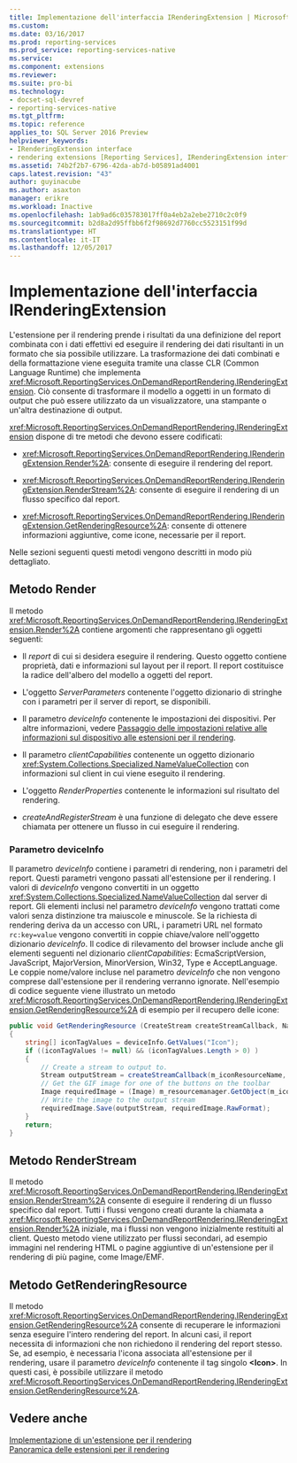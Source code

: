 ```yaml
---
title: Implementazione dell'interfaccia IRenderingExtension | Microsoft Docs
ms.custom: 
ms.date: 03/16/2017
ms.prod: reporting-services
ms.prod_service: reporting-services-native
ms.service: 
ms.component: extensions
ms.reviewer: 
ms.suite: pro-bi
ms.technology:
- docset-sql-devref
- reporting-services-native
ms.tgt_pltfrm: 
ms.topic: reference
applies_to: SQL Server 2016 Preview
helpviewer_keywords:
- IRenderingExtension interface
- rendering extensions [Reporting Services], IRenderingExtension interface
ms.assetid: 74b2f2b7-6796-42da-ab7d-b05891ad4001
caps.latest.revision: "43"
author: guyinacube
ms.author: asaxton
manager: erikre
ms.workload: Inactive
ms.openlocfilehash: 1ab9ad6c035783017ff0a4eb2a2ebe2710c2c0f9
ms.sourcegitcommit: b2d8a2d95ffbb6f2f98692d7760cc5523151f99d
ms.translationtype: HT
ms.contentlocale: it-IT
ms.lasthandoff: 12/05/2017
---
```

# <a name="implementing-the-irenderingextension-interface"></a>Implementazione dell'interfaccia IRenderingExtension
  L'estensione per il rendering prende i risultati da una definizione del report combinata con i dati effettivi ed eseguire il rendering dei dati risultanti in un formato che sia possibile utilizzare. La trasformazione dei dati combinati e della formattazione viene eseguita tramite una classe CLR (Common Language Runtime) che implementa <xref:Microsoft.ReportingServices.OnDemandReportRendering.IRenderingExtension>. Ciò consente di trasformare il modello a oggetti in un formato di output che può essere utilizzato da un visualizzatore, una stampante o un'altra destinazione di output.  
  
 <xref:Microsoft.ReportingServices.OnDemandReportRendering.IRenderingExtension> dispone di tre metodi che devono essere codificati:  
  
-   <xref:Microsoft.ReportingServices.OnDemandReportRendering.IRenderingExtension.Render%2A>: consente di eseguire il rendering del report.  
  
-   <xref:Microsoft.ReportingServices.OnDemandReportRendering.IRenderingExtension.RenderStream%2A>: consente di eseguire il rendering di un flusso specifico dal report.  
  
-   <xref:Microsoft.ReportingServices.OnDemandReportRendering.IRenderingExtension.GetRenderingResource%2A>: consente di ottenere informazioni aggiuntive, come icone, necessarie per il report.  
  
 Nelle sezioni seguenti questi metodi vengono descritti in modo più dettagliato.  
  
## <a name="render-method"></a>Metodo Render  
 Il metodo <xref:Microsoft.ReportingServices.OnDemandReportRendering.IRenderingExtension.Render%2A> contiene argomenti che rappresentano gli oggetti seguenti:  
  
-   Il *report* di cui si desidera eseguire il rendering. Questo oggetto contiene proprietà, dati e informazioni sul layout per il report. Il report costituisce la radice dell'albero del modello a oggetti del report.  
  
-   L'oggetto *ServerParameters* contenente l'oggetto dizionario di stringhe con i parametri per il server di report, se disponibili.  
  
-   Il parametro *deviceInfo* contenente le impostazioni dei dispositivi. Per altre informazioni, vedere [Passaggio delle impostazioni relative alle informazioni sul dispositivo alle estensioni per il rendering](../../../reporting-services/report-server-web-service/net-framework/passing-device-information-settings-to-rendering-extensions.md).  
  
-   Il parametro *clientCapabilities* contenente un oggetto dizionario <xref:System.Collections.Specialized.NameValueCollection> con informazioni sul client in cui viene eseguito il rendering.  
  
-   L'oggetto *RenderProperties* contenente le informazioni sul risultato del rendering.  
  
-   *createAndRegisterStream* è una funzione di delegato che deve essere chiamata per ottenere un flusso in cui eseguire il rendering.  
  
### <a name="deviceinfo-parameter"></a>Parametro deviceInfo  
 Il parametro *deviceInfo* contiene i parametri di rendering, non i parametri del report. Questi parametri vengono passati all'estensione per il rendering. I valori di *deviceInfo* vengono convertiti in un oggetto <xref:System.Collections.Specialized.NameValueCollection> dal server di report. Gli elementi inclusi nel parametro *deviceInfo* vengono trattati come valori senza distinzione tra maiuscole e minuscole. Se la richiesta di rendering deriva da un accesso con URL, i parametri URL nel formato `rc:key=value` vengono convertiti in coppie chiave/valore nell'oggetto dizionario *deviceInfo*. Il codice di rilevamento del browser include anche gli elementi seguenti nel dizionario *clientCapabilities*: EcmaScriptVersion, JavaScript, MajorVersion, MinorVersion, Win32, Type e AcceptLanguage. Le coppie nome/valore incluse nel parametro *deviceInfo* che non vengono comprese dall'estensione per il rendering verranno ignorate. Nell'esempio di codice seguente viene illustrato un metodo <xref:Microsoft.ReportingServices.OnDemandReportRendering.IRenderingExtension.GetRenderingResource%2A> di esempio per il recupero delle icone:  
  
```csharp  
public void GetRenderingResource (CreateStream createStreamCallback, NameValueCollection deviceInfo)  
{  
    string[] iconTagValues = deviceInfo.GetValues("Icon");  
    if ((iconTagValues != null) && (iconTagValues.Length > 0) )  
    {  
        // Create a stream to output to.  
        Stream outputStream = createStreamCallback(m_iconResourceName, "gif", null, "image/gif", false);  
        // Get the GIF image for one of the buttons on the toolbar  
        Image requiredImage = (Image) m_resourcemanager.GetObject(m_iconResourceName  
        // Write the image to the output stream  
        requiredImage.Save(outputStream, requiredImage.RawFormat);  
    }  
    return;  
}  
```  
  
## <a name="renderstream-method"></a>Metodo RenderStream  
 Il metodo <xref:Microsoft.ReportingServices.OnDemandReportRendering.IRenderingExtension.RenderStream%2A> consente di eseguire il rendering di un flusso specifico dal report. Tutti i flussi vengono creati durante la chiamata a <xref:Microsoft.ReportingServices.OnDemandReportRendering.IRenderingExtension.Render%2A> iniziale, ma i flussi non vengono inizialmente restituiti al client. Questo metodo viene utilizzato per flussi secondari, ad esempio immagini nel rendering HTML o pagine aggiuntive di un'estensione per il rendering di più pagine, come Image/EMF.  
  
## <a name="getrenderingresource-method"></a>Metodo GetRenderingResource  
 Il metodo <xref:Microsoft.ReportingServices.OnDemandReportRendering.IRenderingExtension.GetRenderingResource%2A> consente di recuperare le informazioni senza eseguire l'intero rendering del report. In alcuni casi, il report necessita di informazioni che non richiedono il rendering del report stesso. Se, ad esempio, è necessaria l'icona associata all'estensione per il rendering, usare il parametro *deviceInfo* contenente il tag singolo **\<Icon>**. In questi casi, è possibile utilizzare il metodo <xref:Microsoft.ReportingServices.OnDemandReportRendering.IRenderingExtension.GetRenderingResource%2A>.  
  
## <a name="see-also"></a>Vedere anche  
 [Implementazione di un'estensione per il rendering](../../../reporting-services/extensions/rendering-extension/implementing-a-rendering-extension.md)   
 [Panoramica delle estensioni per il rendering](../../../reporting-services/extensions/rendering-extension/rendering-extensions-overview.md)  
  
  
